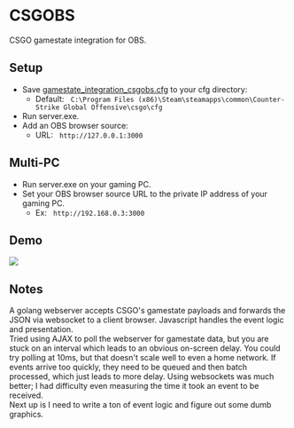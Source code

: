 # CSGOBS
CSGO gamestate integration for OBS.

## Setup
- Save [gamestate_integration_csgobs.cfg](gamestate_integration_csgobs.cfg) to your cfg directory:
  - Default:&nbsp;&nbsp;&nbsp;`C:\Program Files (x86)\Steam\steamapps\common\Counter-Strike Global Offensive\csgo\cfg`
- Run server.exe.
- Add an OBS browser source:
  - URL:&nbsp;&nbsp;&nbsp;`http://127.0.0.1:3000`

## Multi-PC
- Run server.exe on your gaming PC.
- Set your OBS browser source URL to the private IP address of your gaming PC.  
  - Ex:&nbsp;&nbsp;&nbsp;`http://192.168.0.3:3000`

## Demo
[![](https://imgur.com/bFf8eyF.png)](https://gfycat.com/aggressivesafechrysomelid)

## Notes
A golang webserver accepts CSGO's gamestate payloads and forwards the JSON via websocket to a client browser. Javascript handles the event logic and presentation.  
Tried using AJAX to poll the webserver for gamestate data, but you are stuck on an interval which leads to an obvious on-screen delay. You could try polling at 10ms, but that doesn't scale well to even a home network. If events arrive too quickly, they need to be queued and then batch processed, which just leads to more delay. Using websockets was much better; I had difficulty even measuring the time it took an event to be received.  
Next up is I need to write a ton of event logic and figure out some dumb graphics.